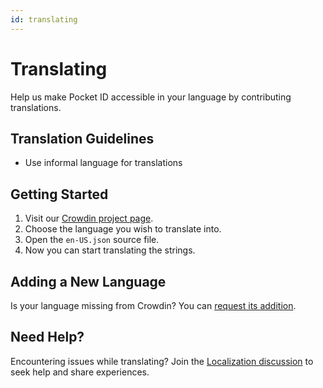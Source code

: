 ```yaml
---
id: translating
---
```


# Translating

Help us make Pocket ID accessible in your language by contributing translations.

## Translation Guidelines

- Use informal language for translations

## Getting Started

1. Visit our [Crowdin project page](https://crowdin.com/project/pocket-id).
2. Choose the language you wish to translate into.
3. Open the `en-US.json` source file.
4. Now you can start translating the strings.

## Adding a New Language

Is your language missing from Crowdin? You can [request its addition](https://github.com/pocket-id/pocket-id/issues/new?assignees=&labels=language-request&projects=&template=language-request.yml&title=%F0%9F%8C%90+Language+request%3A+%3Clanguage+name+in+english%3E).

## Need Help?

Encountering issues while translating? Join the [Localization discussion](https://github.com/pocket-id/pocket-id/discussions/370) to seek help and share experiences.
